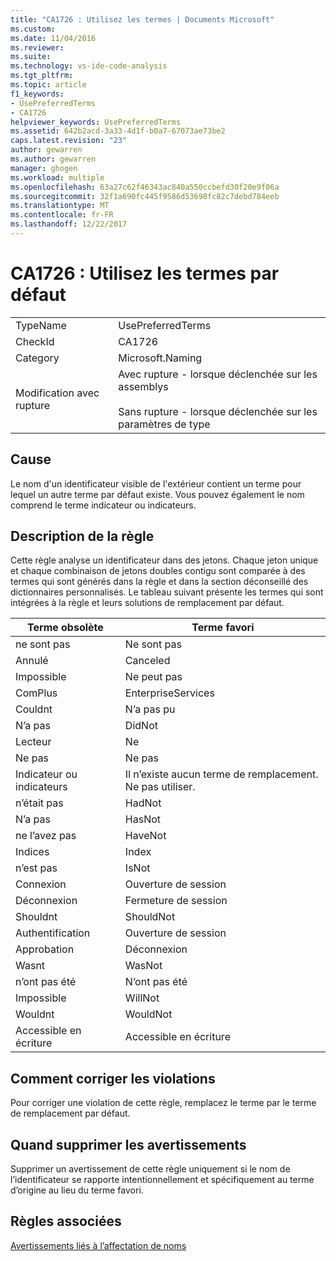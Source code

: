```yaml
---
title: "CA1726 : Utilisez les termes | Documents Microsoft"
ms.custom: 
ms.date: 11/04/2016
ms.reviewer: 
ms.suite: 
ms.technology: vs-ide-code-analysis
ms.tgt_pltfrm: 
ms.topic: article
f1_keywords:
- UsePreferredTerms
- CA1726
helpviewer_keywords: UsePreferredTerms
ms.assetid: 642b2acd-3a33-4d1f-b0a7-67073ae73be2
caps.latest.revision: "23"
author: gewarren
ms.author: gewarren
manager: ghogen
ms.workload: multiple
ms.openlocfilehash: 63a27c62f46343ac840a550ccbefd30f20e9f06a
ms.sourcegitcommit: 32f1a690fc445f9586d53698fc82c7debd784eeb
ms.translationtype: MT
ms.contentlocale: fr-FR
ms.lasthandoff: 12/22/2017
---
```

# <a name="ca1726-use-preferred-terms"></a>CA1726 : Utilisez les termes par défaut
|||  
|-|-|  
|TypeName|UsePreferredTerms|  
|CheckId|CA1726|  
|Category|Microsoft.Naming|  
|Modification avec rupture|Avec rupture - lorsque déclenchée sur les assemblys<br /><br /> Sans rupture - lorsque déclenchée sur les paramètres de type|  
  
## <a name="cause"></a>Cause  
 Le nom d'un identificateur visible de l'extérieur contient un terme pour lequel un autre terme par défaut existe. Vous pouvez également le nom comprend le terme indicateur ou indicateurs.  
  
## <a name="rule-description"></a>Description de la règle  
 Cette règle analyse un identificateur dans des jetons. Chaque jeton unique et chaque combinaison de jetons doubles contigu sont comparée à des termes qui sont générés dans la règle et dans la section déconseillé des dictionnaires personnalisés. Le tableau suivant présente les termes qui sont intégrées à la règle et leurs solutions de remplacement par défaut.  
  
|Terme obsolète|Terme favori|  
|-------------------|--------------------|  
|ne sont pas|Ne sont pas|  
|Annulé|Canceled|  
|Impossible|Ne peut pas|  
|ComPlus|EnterpriseServices|  
|Couldnt|N’a pas pu|  
|N’a pas|DidNot|  
|Lecteur|Ne|  
|Ne pas|Ne pas|  
|Indicateur ou indicateurs|Il n’existe aucun terme de remplacement. Ne pas utiliser.|  
|n’était pas|HadNot|  
|N’a pas|HasNot|  
|ne l’avez pas|HaveNot|  
|Indices|Index|  
|n’est pas|IsNot|  
|Connexion|Ouverture de session|  
|Déconnexion|Fermeture de session|  
|Shouldnt|ShouldNot|  
|Authentification|Ouverture de session|  
|Approbation|Déconnexion|  
|Wasnt|WasNot|  
|n’ont pas été|N’ont pas été|  
|Impossible|WillNot|  
|Wouldnt|WouldNot|  
|Accessible en écriture|Accessible en écriture|  
  
## <a name="how-to-fix-violations"></a>Comment corriger les violations  
 Pour corriger une violation de cette règle, remplacez le terme par le terme de remplacement par défaut.  
  
## <a name="when-to-suppress-warnings"></a>Quand supprimer les avertissements  
 Supprimer un avertissement de cette règle uniquement si le nom de l’identificateur se rapporte intentionnellement et spécifiquement au terme d’origine au lieu du terme favori.  
  
## <a name="related-rules"></a>Règles associées  
 [Avertissements liés à l’affectation de noms](../code-quality/naming-warnings.md)